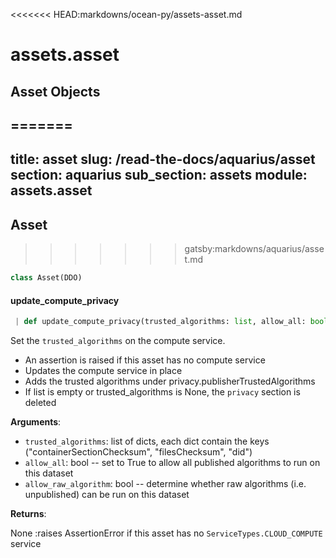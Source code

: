 <<<<<<< HEAD:markdowns/ocean-py/assets-asset.md
<a name="assets.asset"></a>
# assets.asset

<a name="assets.asset.Asset"></a>
## Asset Objects
=======
---
title: asset
slug: /read-the-docs/aquarius/asset
section: aquarius
sub_section: assets
module: assets.asset
---
## Asset
>>>>>>> gatsby:markdowns/aquarius/asset.md

```python
class Asset(DDO)
```

#### update\_compute\_privacy

```python
 | def update_compute_privacy(trusted_algorithms: list, allow_all: bool, allow_raw_algorithm: bool)
```

Set the `trusted_algorithms` on the compute service.

- An assertion is raised if this asset has no compute service
- Updates the compute service in place
- Adds the trusted algorithms under privacy.publisherTrustedAlgorithms
- If list is empty or trusted_algorithms is None, the `privacy` section is deleted

**Arguments**:

- `trusted_algorithms`: list of dicts, each dict contain the keys
("containerSectionChecksum", "filesChecksum", "did")
- `allow_all`: bool -- set to True to allow all published algorithms to run on this dataset
- `allow_raw_algorithm`: bool -- determine whether raw algorithms (i.e. unpublished) can be run on this dataset

**Returns**:

None
:raises AssertionError if this asset has no `ServiceTypes.CLOUD_COMPUTE` service

